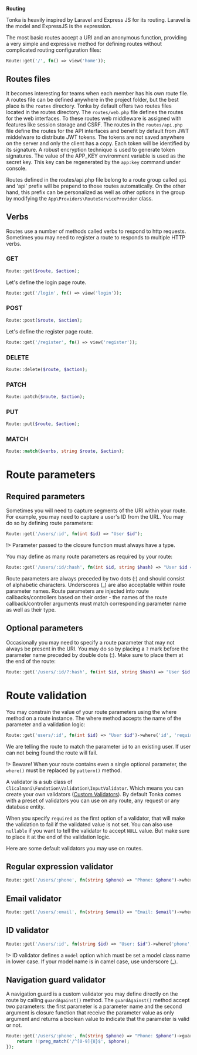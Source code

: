 **Routing**

Tonka is heavily inspired by Laravel and Express JS for its routing. Laravel is the model and ExpressJS is the expression.

The most basic routes accept a URI and an anonymous function, providing a very simple and expressive method for defining routes without complicated routing configuration files:

```php
Route::get('/', fn() => view('home'));
```

## Routes files
It becomes interesting for teams when each member has his own route file. A routes file can be defined anywhere in the project folder, but the best place is the `routes` directory. Tonka by default offers two routes files located in the routes directory. The `routes/web.php` file defines the routes for the web interfaces. To these routes web middleware is assigned with features like session storage and CSRF. The routes in the `routes/api.php` file define the routes for the API interfaces and benefit by default from JWT middelware to distribute JWT tokens. The tokens are not saved anywhere on the server and only the client has a copy. Each token will be identified by its signature. A robust encryption technique is used to generate token signatures. The value of the APP_KEY environment variable is used as the secret key. This key can be regenerated by the `app:key` command under console.

Routes defined in the routes/api.php file belong to a route group called `api` and 'api' prefix will be prepend to those routes automatically. On the other hand, this prefix can be personalized as well as other options in the group by modifying the `App\Providers\RouteServiceProvider` class.

## Verbs
Routes use a number of methods called verbs to respond to http requests. Sometimes you may need to register a route to responds to multiple HTTP verbs.

### GET
```php
Route::get($route, $action);
```

Let's define the login page route.

```php
Route::get('/login', fn() => view('login'));
```

### POST
```php
Route::post($route, $action);
```

Let's define the register page route.

```php
Route::get('/register', fn() => view('register'));
```

### DELETE
```php
Route::delete($route, $action);
```

### PATCH
```php
Route::patch($route, $action);
```

### PUT
```php
Route::put($route, $action);
```
### MATCH
```php
Route::match($verbs, string $route, $action);
```
# Route parameters

## Required parameters
Sometimes you will need to capture segments of the URI within your route. For example, you may need to capture a user's ID from the URL. You may do so by defining route parameters:

```php
Route::get('/users/:id', fn(int $id) => "User $id");
```
!> Parameter passed to the closure function must always have a type.

You may define as many route parameters as required by your route:

```php
Route::get('/users/:id/:hash', fn(int $id, string $hash) => "User $id => Hash $hash");
```
Route parameters are always preceded by two dots (:) and should consist of alphabetic characters. Underscores (_) are also acceptable within route parameter names. Route parameters are injected into route callbacks/controllers based on their order - the names of the route callback/controller arguments must match corresponding parameter name as well as their type.

## Optional parameters
Occasionally you may need to specify a route parameter that may not always be present in the URI. You may do so by placing a `?` mark before the parameter name preceded by double dots (:). Make sure to place them at the end of the route:

```php
Route::get('/users/:id/?:hash', fn(int $id, string $hash) => "User $id => Is hash set ? " . isset($hash) ? true: false);
```
# Route validation
You may constrain the value of your route parameters using the where method on a route instance. The where method accepts the name of the parameter and a validation logic:

```php
Route::get('users/:id', fn(int $id) => "User $id")->where('id', 'required|id|model:user');
```

We are telling the route to match the parameter `id` to an existing user. If user can not being found the route will fail.

!> Beware! When your route contains even a single optional parameter, the `where()` must be replaced by `pattern()` method.

A validator is a sub class of `Clicalmani\Fundation\Validation\InputValidator`. Which means you can create your own validators ([Custom Validators](requests/validation.md)). By default Tonka comes with a preset of validators you can use on any route, any request or any database entity. 

When you specify `required` as the first option of a validator, that will make the validation to fail if the validated value is not set. You can also use `nullable` if you want to tell the validator to accept `NULL` value. But make sure to place it at the end of the validation logic.

Here are some default validators you may use on routes.

## Regular expression validator
```php
Route::get('/users/:phone', fn(string $phone) => "Phone: $phone")->where('phone', 'required|regex|pattern:[0-9]{8}');
```
## Email validator
```php
Route::get('/users/:email', fn(string $email) => "Email: $email")->where('phone', 'required|email');
```
## ID validator
```php
Route::get('/users/:id', fn(string $id) => "User: $id")->where('phone', 'required|id|model:user');
```
!> ID validator defines a `model` option which must be set a model class name in lower case. If your model name is in camel case, use underscore (_).

## Navigation guard validator
A navigation guard is a custom validator you may define directly on the route by calling `guardAgainst()` method. The `guardAgainst()` method accept two parameters: the first parameter is a parameter name and the second argument is closure function that receive the parameter value as only argument and returns a boolean value to indicate that the parameter is valid or not.

```php
Route::get('/users/:phone', fn(string $phone) => "Phone: $phone")->guardAgainst('phone', function(string $phone) {
    return !!preg_match('/^[0-9]{8}$', $phone);
});
```